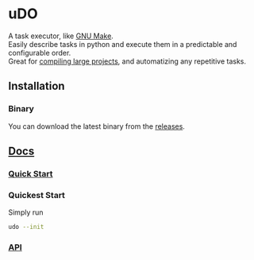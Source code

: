 # uDO

A task executor, like [GNU Make](https://www.gnu.org/software/make/).  
Easily describe tasks in python and execute them in a predictable and configurable order.  
Great for [compiling large projects](https://github.com/GalileoCap/uOS), and automatizing any repetitive tasks.  

## Installation

<!-- TODO: AUR, ... -->

### Binary
You can download the latest binary from the [releases](https://github.com/GalileoCap/udo/releases/latest).  

## [Docs](https://dev.galileocap.me/udo/)

### [**Quick Start**](https://dev.galileocap.me/udo/quick-start/)

### Quickest Start
Simply run
```bash
udo --init
```

### [**API**](https://dev.galileocap.me/udo/api/)

<!-- TODO: Features list -->
